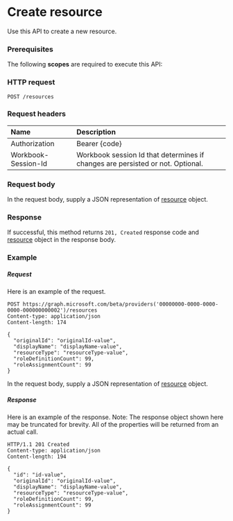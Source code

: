 # Create resource

Use this API to create a new resource.
### Prerequisites
The following **scopes** are required to execute this API: 
### HTTP request
<!-- { "blockType": "ignored" } -->
```http
POST /resources
```
### Request headers
| Name       | Description|
|:---------------|:----------|
| Authorization  | Bearer {code}|
| Workbook-Session-Id  | Workbook session Id that determines if changes are persisted or not. Optional.|

### Request body
In the request body, supply a JSON representation of [resource](../resources/resource.md) object.


### Response
If successful, this method returns `201, Created` response code and [resource](../resources/resource.md) object in the response body.

### Example
##### Request
Here is an example of the request.
<!-- {
  "blockType": "request",
  "name": "create_resource_from_resources"
}-->
```http
POST https://graph.microsoft.com/beta/providers('00000000-0000-0000-0000-000000000002')/resources
Content-type: application/json
Content-length: 174

{
  "originalId": "originalId-value",
  "displayName": "displayName-value",
  "resourceType": "resourceType-value",
  "roleDefinitionCount": 99,
  "roleAssignmentCount": 99
}
```
In the request body, supply a JSON representation of [resource](../resources/resource.md) object.
##### Response
Here is an example of the response. Note: The response object shown here may be truncated for brevity. All of the properties will be returned from an actual call.
<!-- {
  "blockType": "response",
  "truncated": true,
  "@odata.type": "microsoft.graph.resource"
} -->
```http
HTTP/1.1 201 Created
Content-type: application/json
Content-length: 194

{
  "id": "id-value",
  "originalId": "originalId-value",
  "displayName": "displayName-value",
  "resourceType": "resourceType-value",
  "roleDefinitionCount": 99,
  "roleAssignmentCount": 99
}
```

<!-- uuid: 8fcb5dbc-d5aa-4681-8e31-b001d5168d79
2015-10-25 14:57:30 UTC -->
<!-- {
  "type": "#page.annotation",
  "description": "Create resource",
  "keywords": "",
  "section": "documentation",
  "tocPath": ""
}-->